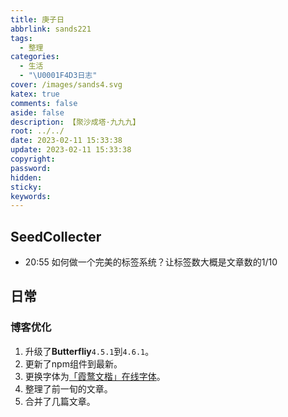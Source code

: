 ```yaml
---
title: 庚子日
abbrlink: sands221
tags:
  - 整理
categories:
  - 生活
  - "\U0001F4D3日志"
cover: /images/sands4.svg
katex: true
comments: false
aside: false
description: 【聚沙成塔·九九九】
root: ../../
date: 2023-02-11 15:33:38
update: 2023-02-11 15:33:38
copyright:
password:
hidden:
sticky:
keywords:
---
```


## SeedCollecter
- 20:55 如何做一个完美的标签系统？让标签数大概是文章数的1/10


## 日常
### 博客优化
1. 升级了**Butterfliy**`4.5.1`到`4.6.1`。
2. 更新了npm组件到最新。
3. 更换字体为[「霞鹜文楷」在线字体](https://github.com/chawyehsu/lxgw-wenkai-webfont)。
4. 整理了前一旬的文章。
5. 合并了几篇文章。

